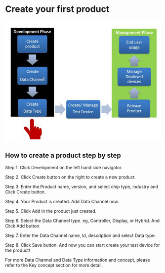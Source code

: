 # Create your first product

![](https://raw.githubusercontent.com/Mediatek-Cloud/MCS/master/graphics/FirstProduct.JPG)

## How to create a product step by step


Step 1. Click Development on the left hand side navigator.

Step 2. Click Create button on the right to create a new product.

Step 3. Enter the Product name, version, and select chip type, industry and Click Create button.

Step 4. Your Product is created. Add Data Channel now.

Step 5. Click Add in the product just created.

Step 6. Select the Data Channel type. eg, Controller, Display, or Hybrid. And Click Add button.

Step 7. Enter the Data Channel name, Id, description and select Data type.

Step 8. Click Save button. And now you can start create your test device for the product!



For more Data Channel and Data Type information and concept, please refer to the Key concept section for more detail.







